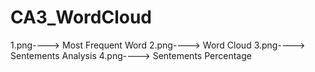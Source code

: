 # CA3_WordCloud
1.png----> Most Frequent Word
2.png----> Word Cloud
3.png----> Sentements Analysis
4.png----> Sentements Percentage
